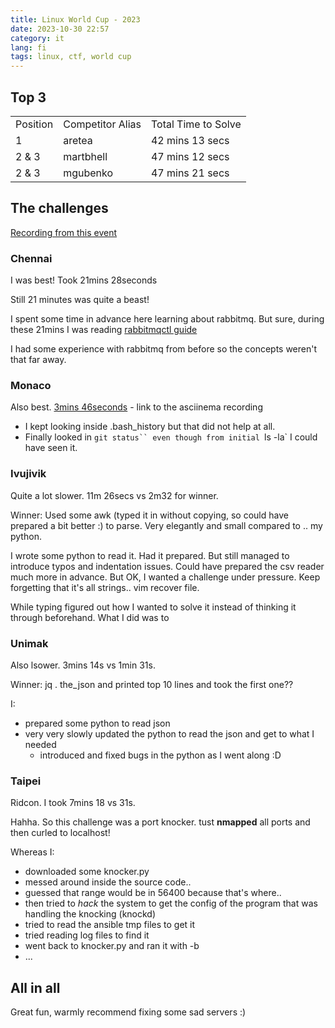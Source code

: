 ```yaml
---
title: Linux World Cup - 2023
date: 2023-10-30 22:57
category: it
lang: fi
tags: linux, ctf, world cup
---
```


##  Top 3

| | | |
|-|-|-|
| Position |	Competitor  Alias |	Total Time to Solve |
| 1 |	aretea |	42 mins 13 secs|
|2 & 3|	martbhell	|47 mins 12 secs|
|2 & 3 |	mgubenko|	47 mins 21 secs|

## The challenges

[Recording from this event](https://sadservers.com/ranking_lwc)

### Chennai

I was best! Took 21mins 28seconds

Still 21 minutes was quite a beast!

I spent some time in advance here learning about rabbitmq. But sure, during these 21mins I was reading [rabbitmqctl guide](https://www.rabbitmq.com/management-cli.html)

I had some experience with rabbitmq from before so the concepts weren't that far away. 

### Monaco

Also best. [3mins 46seconds](https://sadservers.com/replay/i-0ee2f3007d5494cc2) - link to the asciinema recording

- I kept looking inside .bash_history but that did not help at all.
- Finally looked in `git status`` even though from initial `ls -la` I could have seen it.

### Ivujivik

Quite a lot slower. 11m 26secs vs 2m32 for winner.

Winner: Used some awk (typed it in without copying, so could have prepared a bit better :) to parse. Very elegantly and small compared to .. my python.

I wrote some python to read it. Had it prepared. But still managed to introduce typos and indentation issues. Could have prepared the csv reader much more in advance. But OK, I wanted a challenge under pressure. Keep forgetting that it's all strings.. vim recover file.

While typing figured out how I wanted to solve it instead of thinking it through beforehand. What I did was to 

### Unimak

Also lsower. 3mins 14s vs 1min 31s.

Winner: jq . the_json and printed top 10 lines and took the first one??

I:
- prepared some python to read json
- very very slowly updated the python to read the json and get to what I needed
  - introduced and fixed bugs in the python as I went along :D


### Taipei

Ridcon. I took 7mins 18 vs 31s.

Hahha. So this challenge was a port knocker. tust **nmapped** all ports and then curled to localhost!

Whereas I:
 - downloaded some knocker.py
 - messed around inside the source code..
 - guessed that range would be in 56400 because that's where..
 - then tried to _hack_ the system to get the config of the program that was handling the knocking (knockd)
 - tried to read the ansible tmp files to get it
 - tried reading log files to find it
 - went back to knocker.py and ran it with -b
 - ...

 ## All in all

 Great fun, warmly recommend fixing some sad servers :)
